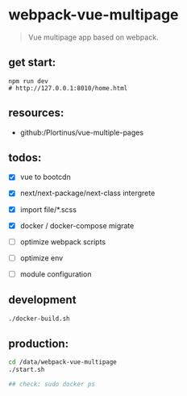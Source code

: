 # webpack-vue-multipage
> Vue multipage app based on webpack.

## get start:
```shell
npm run dev 
# http://127.0.0.1:8010/home.html
```

## resources:
+ github:/Plortinus/vue-multiple-pages

## todos:
+ [x] vue to bootcdn
+ [x] next/next-package/next-class intergrete
+ [x] import file/*.scss
+ [x] docker / docker-compose migrate
+ [ ] optimize webpack scripts
+ [ ] optimize env
+ [ ] module configuration


## development
```bash
./docker-build.sh
```

## production:
```bash
cd /data/webpack-vue-multipage
./start.sh

## check: sudo docker ps
```